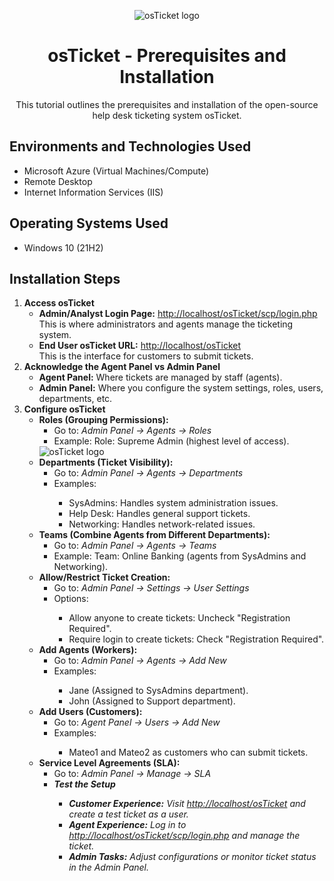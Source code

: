 <p align="center">
  <img src="https://i.imgur.com/Clzj7Xs.png" alt="osTicket logo" />
</p>

<h1 align="center">osTicket - Prerequisites and Installation</h1>
<p align="center">This tutorial outlines the prerequisites and installation of the open-source help desk ticketing system osTicket.</p>

<h2>Environments and Technologies Used</h2>
<ul>
  <li>Microsoft Azure (Virtual Machines/Compute)</li>
  <li>Remote Desktop</li>
  <li>Internet Information Services (IIS)</li>
</ul>

<h2>Operating Systems Used</h2>
<ul>
  <li>Windows 10 (21H2)</li>
</ul>

<h2>Installation Steps</h2>

<ol>
  <li><strong>Access osTicket</strong>
    <ul>
      <li><strong>Admin/Analyst Login Page:</strong> <a href="http://localhost/osTicket/scp/login.php">http://localhost/osTicket/scp/login.php</a>
        <br />This is where administrators and agents manage the ticketing system.</li>
      <li><strong>End User osTicket URL:</strong> <a href="http://localhost/osTicket">http://localhost/osTicket</a>
        <br />This is the interface for customers to submit tickets.</li>
    </ul>
  </li>
  
  <li><strong>Acknowledge the Agent Panel vs Admin Panel</strong>
    <ul>
      <li><strong>Agent Panel:</strong> Where tickets are managed by staff (agents).</li>
      <li><strong>Admin Panel:</strong> Where you configure the system settings, roles, users, departments, etc.</li>
    </ul>
  </li>
  
  <li><strong>Configure osTicket</strong>
    <ul>
      <li><strong>Roles (Grouping Permissions):</strong>
        <ul>
          <li>Go to: <em>Admin Panel → Agents → Roles</em></li>
          <li>Example: Role: Supreme Admin (highest level of access).</li>
        </ul>
      </li>
      
  <img src="https://i.imgur.com/EZkP1mB.png" alt="osTicket logo" />

   
  <li><strong>Departments (Ticket Visibility):</strong>
    <ul>
      <li>Go to: <em>Admin Panel → Agents → Departments</em></li>
      <li>Examples:</li>
      <ul>
        <li>SysAdmins: Handles system administration issues.</li>
        <li>Help Desk: Handles general support tickets.</li>
        <li>Networking: Handles network-related issues.</li>
      </ul>
    </ul>
  </li>

  <li><strong>Teams (Combine Agents from Different Departments):</strong>
    <ul>
      <li>Go to: <em>Admin Panel → Agents → Teams</em></li>
      <li>Example: Team: Online Banking (agents from SysAdmins and Networking).</li>
    </ul>
  </li>

  <li><strong>Allow/Restrict Ticket Creation:</strong>
    <ul>
      <li>Go to: <em>Admin Panel → Settings → User Settings</em></li>
      <li>Options:</li>
      <ul>
        <li>Allow anyone to create tickets: Uncheck "Registration Required".</li>
        <li>Require login to create tickets: Check "Registration Required".</li>
      </ul>
    </ul>
  </li>

  <li><strong>Add Agents (Workers):</strong>
    <ul>
      <li>Go to: <em>Admin Panel → Agents → Add New</em></li>
      <li>Examples:</li>
      <ul>
        <li>Jane (Assigned to SysAdmins department).</li>
        <li>John (Assigned to Support department).</li>
      </ul>
    </ul>
  </li>

  <li><strong>Add Users (Customers):</strong>
    <ul>
      <li>Go to: <em>Agent Panel → Users → Add New</em></li>
      <li>Examples:</li>
      <ul>
        <li>Mateo1 and Mateo2 as customers who can submit tickets.</li>
      </ul>
    </ul>
  </li>

  <li><strong>Service Level Agreements (SLA):</strong>
    <ul>
      <li>Go to: <em>Admin Panel → Manage → SLA

  
  <li><strong>Test the Setup</strong>
    <ul>
      <li><strong>Customer Experience:</strong> Visit <a href="http://localhost/osTicket">http://localhost/osTicket</a> and create a test ticket as a user.</li>
      <li><strong>Agent Experience:</strong> Log in to <a href="http://localhost/osTicket/scp/login.php">http://localhost/osTicket/scp/login.php</a> and manage the ticket.</li>
      <li><strong>Admin Tasks:</strong> Adjust configurations or monitor ticket status in the Admin Panel.</li>
    </ul>
  </li>
</ol>

